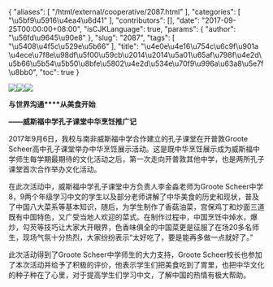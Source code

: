 {
    "aliases": [
        "/html/external/cooperative/2087.html"
    ],
    "categories": [
        "\u5bf9\u5916\u4ea4\u6d41"
    ],
    "contributors": [],
    "date": "2017-09-25T00:00:00+08:00",
    "isCJKLanguage": true,
    "params": {
        "author": "\u56fd\u9645\u90e8"
    },
    "slug": "2087",
    "tags": [
        "\u5408\u4f5c\u529e\u5b66"
    ],
    "title": "\u4e0e\u4e16\u754c\u6c9f\u901a \u4ece\u7f8e\u98df\u5f00\u59cb\u2014\u2014\u5a01\u65af\u798f\u4e2d\u5b66\u5b54\u5b50\u8bfe\u5802\u4e2d\u534e\u70f9\u996a\u63a8\u5e7f\u8bb0",
    "toc": true
}

![](https://cdn.tfls.online/mirror/full/fd0baee5d6a158a1090a400ee2e98cfa2b2d04d1.jpg)![](https://cdn.tfls.online/mirror/full/35b55fbe9d1827d8f900c06cd47e89a10ca4a54e.jpg)![](https://cdn.tfls.online/mirror/full/078d12e7031890e525877900a4edf74cf8113e78.jpg)




  





**与世界沟通****从美食开始**




**——威斯福中学孔子课堂中华烹饪推广记**




2017年9月6日，我校与南非威斯福中学合作建立的孔子课堂在开普敦Groote Scheer高中孔子课堂举办中华烹饪展示活动。这是既中华烹饪展示成为威斯福中学师生每学期最期待的文化活动之后，第一次走向开普敦其他中学，也是两所孔子课堂首次合作举办文化活动。




在此次活动中，威斯福中学孔子课堂中方负责人李金淼老师为Groote Scheer中学8，9两个年级学习中文的学生以及部分老师讲解了中华美食的历史和现状，普及了中国八大菜系等基本知识，随后，为学生制作了香菇油菜，宫保鸡丁和炒面三道既有中国特色，又广受当地人欢迎的菜式。在制作过程中，中国烹饪中焯水，爆炒，勾芡等技巧让大家大开眼界，色香味俱全的中国菜更是征服了在场20多名师生，现场气氛十分热烈，大家纷纷表示“太好吃了，要是能再多做一点就好了。”




此次活动得到了Groote Scheer中学师生的大力支持，Groote Scheer校长也参加了本次活动并给予了积极的评价，他表示学生们把美食吃到了胃里，也把中华文化的种子种在了心里，对于提高学生们学习中文，了解中国的热情有极大帮助。




  



